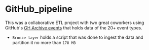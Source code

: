 # GitHub_pipeline

This was a collaborative ETL project with two great coworkers using GitHub's [GH Archive events](https://www.gharchive.org/) that holds data of the 20+ event types. 
- ```Bronze layer``` holds a script that was done to ingest the data and partition it no more than ```178 MB```
